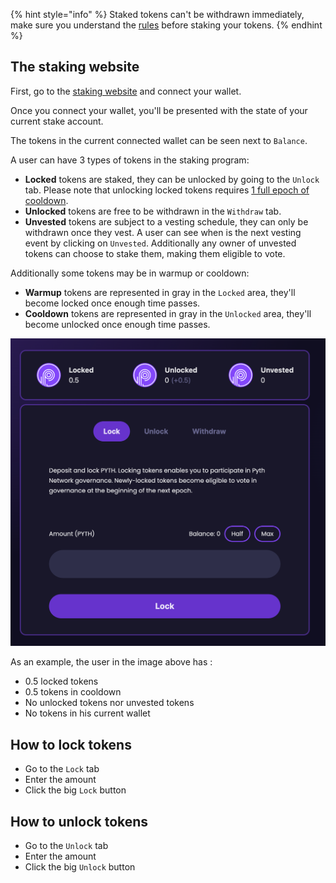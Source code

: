 {% hint style="info" %}
Staked tokens can't be withdrawn immediately, make sure you understand the [rules](staking-rules.md) before staking your tokens.
{% endhint %}

## The staking website

First, go to the [staking website](https://staking.pyth.network/) and connect your wallet.

Once you connect your wallet, you'll be presented with the state of your current stake account.

The tokens in the current connected wallet can be seen next to `Balance`.

A user can have 3 types of tokens in the staking program:
- **Locked** tokens are staked, they can be unlocked by going to the `Unlock` tab. Please note that unlocking locked tokens requires [1 full epoch of cooldown](staking-rules.md).
- **Unlocked** tokens are free to be withdrawn in the `Withdraw` tab.
- **Unvested** tokens are subject to a vesting schedule, they can only be withdrawn once they vest. A user can see when is the next vesting event by clicking on `Unvested`. Additionally any owner of unvested tokens can choose to stake them, making them eligible to vote.

Additionally some tokens may be in warmup or cooldown:
- **Warmup** tokens are represented in gray in the `Locked` area, they'll become locked once enough time passes.
- **Cooldown** tokens are represented in gray in the `Unlocked` area, they'll become unlocked once enough time passes.

![](<../.gitbook/assets/Screen Shot 2022-10-28 at 10.56.59 AM.png>)

As an example, the user in the image above has :
- 0.5 locked tokens
- 0.5 tokens in cooldown
- No unlocked tokens nor unvested tokens
- No tokens in his current wallet

## How to lock tokens

- Go to the `Lock` tab
- Enter the amount
- Click the big `Lock` button

## How to unlock tokens

- Go to the `Unlock` tab
- Enter the amount
- Click the big `Unlock` button
